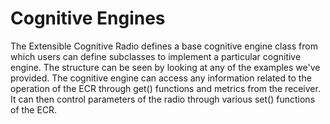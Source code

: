 # Cognitive Engines
The Extensible Cognitive Radio defines a base cognitive engine class from which users can define subclasses to implement a particular cognitive engine. The structure can be seen by looking at any of the examples we've provided. The cognitive engine can access any information related to the operation of the ECR through get() functions and metrics from the receiver. It can then control parameters of the radio through various set() functions of the ECR.
